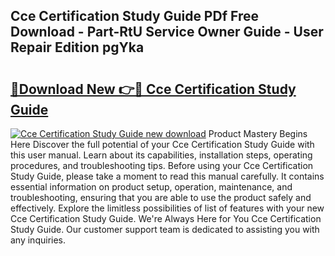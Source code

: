 ## Cce Certification Study Guide PDf Free Download - Part-RtU Service Owner Guide - User Repair Edition pgYka

# <h2><a href="http://bc79516.oget.top/?id=Cce+Certification+Study+Guide">🔗Download New 👉🔴 Cce Certification Study Guide</a></h2>

[![Cce Certification Study Guide new download](https://i.imgur.com/5g1atiW.png)](http://bc79516.oget.top/?id=Cce+Certification+Study+Guide)
Product Mastery Begins Here Discover the full potential of your Cce Certification Study Guide with this user manual. Learn about its capabilities, installation steps, operating procedures, and troubleshooting tips. Before using your Cce Certification Study Guide, please take a moment to read this manual carefully. It contains essential information on product setup, operation, maintenance, and troubleshooting, ensuring that you are able to use the product safely and effectively. Explore the limitless possibilities of list of features with your new Cce Certification Study Guide. We're Always Here for You Cce Certification Study Guide. Our customer support team is dedicated to assisting you with any inquiries.

